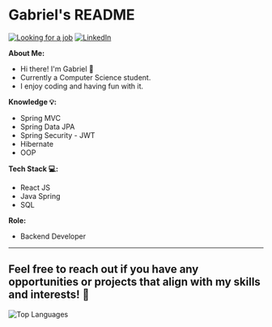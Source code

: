 # Gabriel's README

<a href="https://github.com/Ga5000">![Looking for a job](https://img.shields.io/badge/Looking_for_a_job-Yes!-green)</a>
<a href="https://www.linkedin.com/in/gabriel-lisboa05/">![LinkedIn](https://img.shields.io/badge/LinkedIn-Profile-blue)</a>

**About Me:**
- Hi there! I'm Gabriel 🧐
- Currently a Computer Science student.
- I enjoy coding and having fun with it.

**Knowledge 💡:**
- Spring MVC
- Spring Data JPA
- Spring Security - JWT
- Hibernate
- OOP

**Tech Stack 💻:**
- React JS
- Java Spring
- SQL

**Role:**
- Backend Developer

---

Feel free to reach out if you have any opportunities or projects that align with my skills and interests! 🚀
---
![Top Languages](https://github-readme-stats.vercel.app/api/top-langs/?username=Ga5000&layout=compact&theme=dark)


